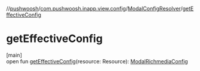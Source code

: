 //[pushwoosh](../../../index.md)/[com.pushwoosh.inapp.view.config](../index.md)/[ModalConfigResolver](index.md)/[getEffectiveConfig](get-effective-config.md)

# getEffectiveConfig

[main]\
open fun [getEffectiveConfig](get-effective-config.md)(resource: Resource): [ModalRichmediaConfig](../-modal-richmedia-config/index.md)
